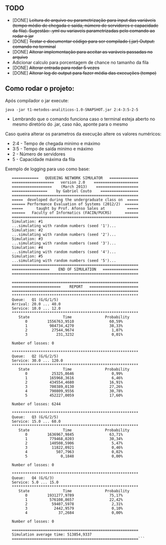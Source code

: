 ## TODO

- [DONE] <s>Leitura de arquivo ou parametrização para input das variáveis (tempo médio de chegada e saída, número de servidores e capacidade da fila). Sugestão: .yml ou variaveis parametrizadas pelo comando ao rodar o jar </s>
- [DONE] <s>Testar e documentar código para ser compilado (.jar) Output: comando no terminal </s>
- [DONE] <s>Alterar implementação para aceitar as varáveis passadas no arquivo </s>
- Adicionar calculo para porcentagem de chance no tamanho da fila
- [DONE] <s> Alterar entrada para rodar 5 vezes </s>
- [DONE] <s> Alterar log de output para fazer média das execuções (tempo) </s>

## Como rodar o projeto:

Após compilador o jar execute: 

```java -jar t1-metodos-analiticos-1.0-SNAPSHOT.jar 2:4-3:5-2-5```

- Lembrando que o comando funciona caso o terminal esteja aberto no mesmo diretório do .jar, caso não, aponte para o mesmo

Caso queira alterar os parametros da execução altere os valores numéricos:

- 2:4 - Tempo de chegada minimo e máximo
- 3:5 - Tempo de saída minimo e máximo
- 2 - Número de servidores
- 5 - Capacidade máxima da fila 

Exemplo de logging para uso como base: 

```=========================================================
   ============   QUEUEING NETWORK SIMULATOR   =============
   ===================   version 2.0    ====================
   ==================    (March 2013)    ===================
   ================    by Gabriel Couto    =================
   =========================================================
   =====  developed during the undergraduate class on  =====
   ====== Performance Evaluation of Systems (2012/2)  ======
   =====      taught by Prof. Afonso Sales at          =====
   ======   Faculty of Informatics (FACIN/PUCRS)      ======
   =========================================================
   Simulation: #1
   ...simulating with random numbers (seed '1')...
   Simulation: #2
   ...simulating with random numbers (seed '2')...
   Simulation: #3
   ...simulating with random numbers (seed '3')...
   Simulation: #4
   ...simulating with random numbers (seed '4')...
   Simulation: #5
   ...simulating with random numbers (seed '5')...
   =========================================================
   =================    END OF SIMULATION   ================
   =========================================================
   
   =========================================================
   ======================    REPORT   ======================
   =========================================================
   *********************************************************
   Queue:   Q1 (G/G/1/5)
   Arrival: 20.0 ... 40.0
   Service: 10.0 ... 12.0
   *********************************************************
      State               Time               Probability
         0         1556763,9510                60,59%
         1          984734,4270                38,33%
         2           27544,9674                 1,07%
         3             231,3232                 0,01%
   
   Number of losses: 0
   
   *********************************************************
   Queue:   Q2 (G/G/2/5)
   Service: 30.0 ... 120.0
   *********************************************************
      State               Time               Probability
         0           25325,8646                 0,99%
         1          165968,3616                 6,46%
         2          434554,4680                16,91%
         3          700389,0130                27,26%
         4          790809,9556                30,78%
         5          452227,0059                17,60%
   
   Number of losses: 6244
   
   *********************************************************
   Queue:   Q3 (G/G/2/5)
   Service: 15.0 ... 60.0
   *********************************************************
      State               Time               Probability
         0         1636967,9845                63,71%
         1          779468,0203                30,34%
         2          140508,5906                 5,47%
         3           11822,0921                 0,46%
         4             507,7963                 0,02%
         5               0,1848                 0,00%
   
   Number of losses: 0
   
   *********************************************************
   Queue:   Q4 (G/G/3)
   Service: 5.0 ... 15.0
   *********************************************************
      State               Time               Probability
         0         1931277,9789                75,17%
         1          576108,8657                22,42%
         2           59407,5978                 2,31%
         3            2442,9579                 0,10%
         4              37,2684                 0,00%
   
   Number of losses: 0
   
   =========================================================
   Simulation average time: 513854,9337
   =========================================================```